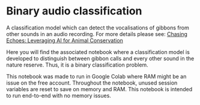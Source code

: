 # Binary audio classification

A classification model which can detect the vocalisations of gibbons from other sounds in an audio recording. For more details please see: [Chasing Echoes: Leveraging AI for Animal Conservation](https://ggreyling.medium.com/chasing-echoes-leveraging-ai-for-animal-conservation-9735007551e5)

Here you will find the associated notebook where a classification model is developed to distinguish between gibbon calls and every other sound in the nature reserve. Thus, it is a binary classification problem.

This notebook was made to run in Google Colab where RAM might be an issue on the free account. Throughout the notebook, unused session variables are reset to save on memory and RAM. This notebook is intended to run end-to-end with no memory issues.
